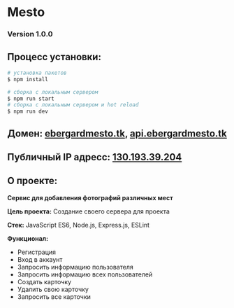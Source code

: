 # Mesto 

### Version 1.0.0

## Процесс установки:

```bash
# установка пакетов
$ npm install

# сборка с локальным сервером
$ npm run start
# сборка с локальным сервером и hot reload
$ npm run dev
```

## Домен: [ebergardmesto.tk](https://ebergardmesto.tk), [api.ebergardmesto.tk](https://api.ebergardmesto.tk)
## Публичный IP адресс: [130.193.39.204](https://130.193.39.204)

## О проекте: 

**Сервис для добавления фотографий различных мест**

**Цель проекта:** Создание своего сервера для проекта

**Стек:** JavaScript ES6, Node.js, Express.js, ESLint

**Функционал:**

- Регистрация
- Вход в аккаунт
- Запросить информацию пользователя
- Запросить информацию всех пользователей
- Создать карточку
- Удалить свою карточку
- Запросить все карточки
